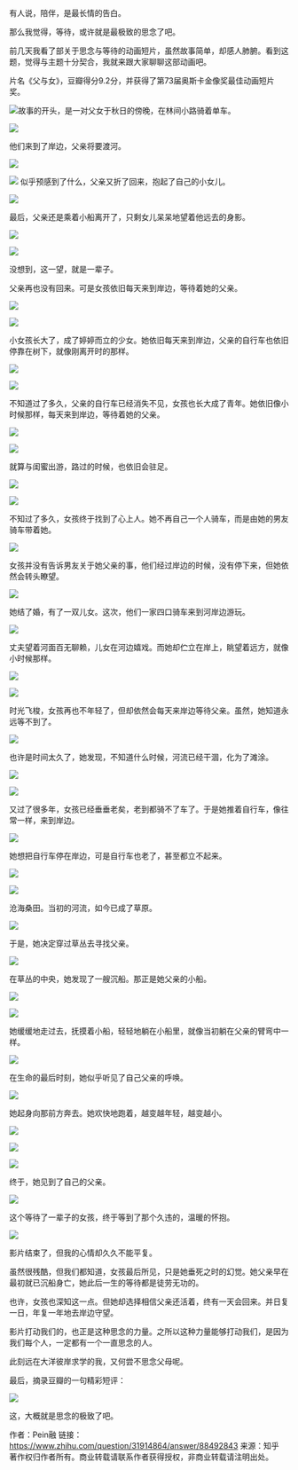 有人说，陪伴，是最长情的告白。

那么我觉得，等待，或许就是最极致的思念了吧。

前几天我看了部关于思念与等待的动画短片，虽然故事简单，却感人肺腑。看到这题，觉得与主题十分契合，我就来跟大家聊聊这部动画吧。

片名《父与女》，豆瓣得分9.2分，并获得了第73届奥斯卡金像奖最佳动画短片奖。


![](https://pic3.zhimg.com/5c53ffb338300d348b6748a4d7fb8ae6_b.png)故事的开头，是一对父女于秋日的傍晚，在林间小路骑着单车。


![](http://upload-images.jianshu.io/upload_images/201324-5f639aec2abff3fe.png?imageMogr2/auto-orient/strip%7CimageView2/2/w/1240)

他们来到了岸边，父亲将要渡河。

![](http://upload-images.jianshu.io/upload_images/201324-acec02c3a779a2c2.png?imageMogr2/auto-orient/strip%7CimageView2/2/w/1240)

![](http://upload-images.jianshu.io/upload_images/201324-aa689a1848bcbc1b.png?imageMogr2/auto-orient/strip%7CimageView2/2/w/1240)
似乎预感到了什么，父亲又折了回来，抱起了自己的小女儿。


![](http://upload-images.jianshu.io/upload_images/201324-a876104527890d8e.png?imageMogr2/auto-orient/strip%7CimageView2/2/w/1240)

最后，父亲还是乘着小船离开了，只剩女儿呆呆地望着他远去的身影。


![](http://upload-images.jianshu.io/upload_images/201324-349cec47a237c933.png?imageMogr2/auto-orient/strip%7CimageView2/2/w/1240)


![](http://upload-images.jianshu.io/upload_images/201324-02a6b3e51420f094.png?imageMogr2/auto-orient/strip%7CimageView2/2/w/1240)

没想到，这一望，就是一辈子。

父亲再也没有回来。可是女孩依旧每天来到岸边，等待着她的父亲。


![](http://upload-images.jianshu.io/upload_images/201324-0ce6655e9e3126cb.png?imageMogr2/auto-orient/strip%7CimageView2/2/w/1240)


![](http://upload-images.jianshu.io/upload_images/201324-99e5eb771c537e9a.png?imageMogr2/auto-orient/strip%7CimageView2/2/w/1240)

小女孩长大了，成了婷婷而立的少女。她依旧每天来到岸边，父亲的自行车也依旧停靠在树下，就像刚离开时的那样。


![](http://upload-images.jianshu.io/upload_images/201324-21d667af284a39f6.png?imageMogr2/auto-orient/strip%7CimageView2/2/w/1240)



![](http://upload-images.jianshu.io/upload_images/201324-991bb578a4d5a28f.png?imageMogr2/auto-orient/strip%7CimageView2/2/w/1240)

不知道过了多久，父亲的自行车已经消失不见，女孩也长大成了青年。她依旧像小时候那样，每天来到岸边，等待着她的父亲。


![](http://upload-images.jianshu.io/upload_images/201324-27f4469cdf22d3ea.png?imageMogr2/auto-orient/strip%7CimageView2/2/w/1240)


![](http://upload-images.jianshu.io/upload_images/201324-20a94aa80ffd47f3.png?imageMogr2/auto-orient/strip%7CimageView2/2/w/1240)

就算与闺蜜出游，路过的时候，也依旧会驻足。


![](http://upload-images.jianshu.io/upload_images/201324-804a455435bdcbc5.png?imageMogr2/auto-orient/strip%7CimageView2/2/w/1240)



![](http://upload-images.jianshu.io/upload_images/201324-4ee11c1afabe6a39.png?imageMogr2/auto-orient/strip%7CimageView2/2/w/1240)

不知过了多久，女孩终于找到了心上人。她不再自己一个人骑车，而是由她的男友骑车带着她。


![](http://upload-images.jianshu.io/upload_images/201324-b154978927f5f2a8.png?imageMogr2/auto-orient/strip%7CimageView2/2/w/1240)

女孩并没有告诉男友关于她父亲的事，他们经过岸边的时候，没有停下来，但她依然会转头瞭望。


![](http://upload-images.jianshu.io/upload_images/201324-781c5274db830951.png?imageMogr2/auto-orient/strip%7CimageView2/2/w/1240)

她结了婚，有了一双儿女。这次，他们一家四口骑车来到河岸边游玩。


![](http://upload-images.jianshu.io/upload_images/201324-9ff23459efbe6d68.png?imageMogr2/auto-orient/strip%7CimageView2/2/w/1240)

丈夫望着河面百无聊赖，儿女在河边嬉戏。而她却伫立在岸上，眺望着远方，就像小时候那样。


![](http://upload-images.jianshu.io/upload_images/201324-1e2f43d1e7334ce9.png?imageMogr2/auto-orient/strip%7CimageView2/2/w/1240)


![](http://upload-images.jianshu.io/upload_images/201324-44f09746a2fc2512.png?imageMogr2/auto-orient/strip%7CimageView2/2/w/1240)

时光飞梭，女孩再也不年轻了，但却依然会每天来岸边等待父亲。虽然，她知道永远等不到了。


![](http://upload-images.jianshu.io/upload_images/201324-31992e557f986b3c.png?imageMogr2/auto-orient/strip%7CimageView2/2/w/1240)

也许是时间太久了，她发现，不知道什么时候，河流已经干涸，化为了滩涂。


![](http://upload-images.jianshu.io/upload_images/201324-6a16dd51f3d28cd5.png?imageMogr2/auto-orient/strip%7CimageView2/2/w/1240)


![](http://upload-images.jianshu.io/upload_images/201324-2c4c626c058fce82.png?imageMogr2/auto-orient/strip%7CimageView2/2/w/1240)

又过了很多年，女孩已经垂垂老矣，老到都骑不了车了。于是她推着自行车，像往常一样，来到岸边。


![](http://upload-images.jianshu.io/upload_images/201324-29ca5cfe0b3063ca.png?imageMogr2/auto-orient/strip%7CimageView2/2/w/1240)

她想把自行车停在岸边，可是自行车也老了，甚至都立不起来。


![](http://upload-images.jianshu.io/upload_images/201324-f0ebdbb4120357b5.png?imageMogr2/auto-orient/strip%7CimageView2/2/w/1240)


![](http://upload-images.jianshu.io/upload_images/201324-bf9cfe923c3e2259.png?imageMogr2/auto-orient/strip%7CimageView2/2/w/1240)

沧海桑田。当初的河流，如今已成了草原。

![](http://upload-images.jianshu.io/upload_images/201324-7ab50d8deda70516.png?imageMogr2/auto-orient/strip%7CimageView2/2/w/1240)


于是，她决定穿过草丛去寻找父亲。


![](http://upload-images.jianshu.io/upload_images/201324-b3d0bdf69b22d6ed.png?imageMogr2/auto-orient/strip%7CimageView2/2/w/1240)

在草丛的中央，她发现了一艘沉船。那正是她父亲的小船。


![](http://upload-images.jianshu.io/upload_images/201324-f78496c76c44108f.png?imageMogr2/auto-orient/strip%7CimageView2/2/w/1240)


![](http://upload-images.jianshu.io/upload_images/201324-509e5e81355e4263.png?imageMogr2/auto-orient/strip%7CimageView2/2/w/1240)

她缓缓地走过去，抚摸着小船，轻轻地躺在小船里，就像当初躺在父亲的臂弯中一样。


![](http://upload-images.jianshu.io/upload_images/201324-be5f8656dea9f451.png?imageMogr2/auto-orient/strip%7CimageView2/2/w/1240)

在生命的最后时刻，她似乎听见了自己父亲的呼唤。


![](http://upload-images.jianshu.io/upload_images/201324-25f1c256bef0e1b4.png?imageMogr2/auto-orient/strip%7CimageView2/2/w/1240)

她起身向那前方奔去。她欢快地跑着，越变越年轻，越变越小。


![](http://upload-images.jianshu.io/upload_images/201324-92d47153616c3350.png?imageMogr2/auto-orient/strip%7CimageView2/2/w/1240)


![](http://upload-images.jianshu.io/upload_images/201324-77242f266af9e8b7.png?imageMogr2/auto-orient/strip%7CimageView2/2/w/1240)


![](http://upload-images.jianshu.io/upload_images/201324-a0b96a5a8c5f7dcf.png?imageMogr2/auto-orient/strip%7CimageView2/2/w/1240)

终于，她见到了自己的父亲。


![](http://upload-images.jianshu.io/upload_images/201324-41d99c51dd5232a0.png?imageMogr2/auto-orient/strip%7CimageView2/2/w/1240)

这个等待了一辈子的女孩，终于等到了那个久违的，温暖的怀抱。


![](http://upload-images.jianshu.io/upload_images/201324-d32c677651cd227a.png?imageMogr2/auto-orient/strip%7CimageView2/2/w/1240)

影片结束了，但我的心情却久久不能平复。

虽然很残酷，但我们都知道，女孩最后所见，只是她垂死之时的幻觉。她父亲早在最初就已沉船身亡，她此后一生的等待都是徒劳无功的。

也许，女孩也深知这一点。但她却选择相信父亲还活着，终有一天会回来。并日复一日，年复一年地去岸边守望。

影片打动我们的，也正是这种思念的力量。之所以这种力量能够打动我们，是因为我们每个人，一定都有一个一直思念的人。

此刻远在大洋彼岸求学的我，又何尝不思念父母呢。

最后，摘录豆瓣的一句精彩短评：


![](http://upload-images.jianshu.io/upload_images/201324-17c83da7eb7a9c5e.png?imageMogr2/auto-orient/strip%7CimageView2/2/w/1240)

这，大概就是思念的极致了吧。

作者：Pein融
链接：https://www.zhihu.com/question/31914864/answer/88492843
来源：知乎
著作权归作者所有。商业转载请联系作者获得授权，非商业转载请注明出处。
